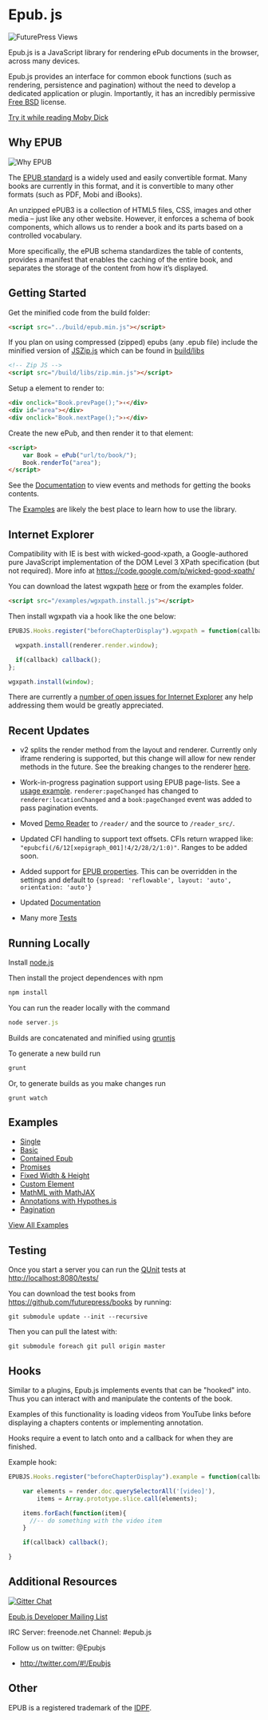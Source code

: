Epub. js
================================

![FuturePress Views](http://fchasen.com/futurepress/fp.png)

Epub.js is a JavaScript library for rendering ePub documents in the browser, across many devices.

Epub.js provides an interface for common ebook functions (such as rendering, persistence and pagination) without the need to develop a dedicated application or plugin. Importantly, it has an incredibly permissive [Free BSD](http://en.wikipedia.org/wiki/BSD_licenses) license.

[Try it while reading Moby Dick](http://futurepress.github.com/epub.js/reader/)


Why EPUB
-------------------------

![Why EPUB](http://fchasen.com/futurepress/whyepub.png)

The [EPUB standard](http://www.idpf.org/epub/30/spec/epub30-overview.html) is a widely used and easily convertible format.  Many books are currently in this format, and it is convertible to many other formats (such as PDF, Mobi and iBooks).

An unzipped ePUB3 is a collection of HTML5 files, CSS, images and other media – just like any other website.  However, it enforces a schema of book components, which allows us to render a book and its parts based on a controlled vocabulary.  

More specifically, the ePUB schema standardizes the table of contents, provides a manifest that enables the caching of the entire book, and separates the storage of the content from how it’s displayed.

Getting Started
-------------------------

Get the minified code from the build folder:

```html
<script src="../build/epub.min.js"></script>
```

If you plan on using compressed (zipped) epubs (any .epub file) include the minified version of [JSZip.js](http://stuk.github.io/jszip/) which can be found in [build/libs](https://raw.githubusercontent.com/futurepress/epub.js/master/build/libs/zip.min.js)

```html
<!-- Zip JS -->
<script src="/build/libs/zip.min.js"></script>
```

Setup a element to render to:

```html
<div onclick="Book.prevPage();">‹</div>
<div id="area"></div>
<div onclick="Book.nextPage();">›</div>
```

Create the new ePub, and then render it to that element:

```html
<script>
	var Book = ePub("url/to/book/");
	Book.renderTo("area");
</script>
```

See the [Documentation](https://github.com/futurepress/epub.js/blob/master/documentation/README.md) to view events and methods for getting the books contents.

The [Examples](https://github.com/futurepress/epub.js/tree/master/examples) are likely the best place to learn how to use the library.

Internet Explorer
-------------------------

Compatibility with IE is best with wicked-good-xpath, a Google-authored pure JavaScript implementation of the DOM Level 3 XPath specification (but not required). More info at https://code.google.com/p/wicked-good-xpath/

You can download the latest wgxpath [here](https://wicked-good-xpath.googlecode.com/svn/trunk/build/wgxpath.install.js) or from the examples folder.

```html
<script src="/examples/wgxpath.install.js"></script>
```

Then install wgxpath via a hook like the one below:

```javascript
EPUBJS.Hooks.register("beforeChapterDisplay").wgxpath = function(callback, renderer){

  wgxpath.install(renderer.render.window);

  if(callback) callback();
};

wgxpath.install(window);
```

There are currently a [number of open issues for Internet Explorer](https://github.com/futurepress/epub.js/labels/Internet%20Explorer) any help addressing them would be greatly appreciated.

Recent Updates
-------------------------
+ v2 splits the render method from the layout and renderer. Currently only iframe rendering is supported, but this change will allow for new render methods in the future. See the breaking changes to the renderer [here](https://github.com/futurepress/epub.js/blob/master/documentation/README.md#renderer).

+ Work-in-progress pagination support using EPUB page-lists. See a [usage example](http://futurepress.github.io/epub.js/examples/pagination.html). ```renderer:pageChanged``` has changed to ```renderer:locationChanged``` and a ```book:pageChanged``` event was added to pass pagination events.

+ Moved [Demo Reader](http://futurepress.github.com/epub.js/demo/) to ```/reader/``` and the source to ```/reader_src/```.

+ Updated CFI handling to support text offsets. CFIs return wrapped like: ```"epubcfi(/6/12[xepigraph_001]!4/2/28/2/1:0)"```. Ranges to be added soon.

+ Added support for [EPUB properties](http://www.idpf.org/epub/fxl/#property-orientation). This can be overridden in the settings and default to ```{spread: 'reflowable', layout: 'auto', orientation: 'auto'}```

+ Updated [Documentation](https://github.com/futurepress/epub.js/blob/master/documentation/README.md)

+ Many more [Tests](http://futurepress.github.io/epub.js/tests/)


Running Locally
-------------------------

Install [node.js](http://nodejs.org/)

Then install the project dependences with npm

```javascript
npm install
```

You can run the reader locally with the command

```javascript
node server.js
```

Builds are concatenated and minified using [gruntjs](http://gruntjs.com/getting-started)

To generate a new build run

```javascript
grunt
```

Or, to generate builds as you make changes run

```
grunt watch
```

Examples
-------------------------

+ [Single](http://futurepress.github.io/epub.js/examples/single.html)
+ [Basic](http://futurepress.github.io/epub.js/examples/basic.html)
+ [Contained Epub](http://futurepress.github.io/epub.js/examples/contained.html)
+ [Promises](http://futurepress.github.io/epub.js/examples/promises.html)
+ [Fixed Width & Height](http://futurepress.github.io/epub.js/examples/fixed.html)
+ [Custom Element](http://futurepress.github.io/epub.js/examples/custom-elements.html)
+ [MathML with MathJAX](http://futurepress.github.io/epub.js/examples/mathml.html)
+ [Annotations with Hypothes.is](http://futurepress.github.io/epub.js/examples/hypothesis.html)
+ [Pagination](http://futurepress.github.io/epub.js/examples/pagination.html)

[View All Examples](http://futurepress.github.io/epub.js/examples/)

Testing
-------------------------

Once you start a server you can run the [QUnit](http://qunitjs.com/) tests at [http://localhost:8080/tests/](http://localhost:8080/tests/)

You can download the test books from https://github.com/futurepress/books by running:
```
git submodule update --init --recursive
```

Then you can pull the latest with:
```
git submodule foreach git pull origin master
```

Hooks
-------------------------

Similar to a plugins, Epub.js implements events that can be "hooked" into. Thus you can interact with and manipulate the contents of the book.

Examples of this functionality is loading videos from YouTube links before displaying a chapters contents or implementing annotation.

Hooks require a event to latch onto and a callback for when they are finished.

Example hook:

```javascript
EPUBJS.Hooks.register("beforeChapterDisplay").example = function(callback, renderer){

    var elements = render.doc.querySelectorAll('[video]'),
        items = Array.prototype.slice.call(elements);

    items.forEach(function(item){
      //-- do something with the video item
    }

    if(callback) callback();

}
```

Additional Resources
-------------------------

[![Gitter Chat](https://badges.gitter.im/futurepress/epub.js.png)](https://gitter.im/futurepress/epub.js "Gitter Chat")

[Epub.js Developer Mailing List](https://groups.google.com/forum/#!forum/epubjs)

IRC Server: freenode.net Channel: #epub.js

Follow us on twitter: @Epubjs

+ http://twitter.com/#!/Epubjs

Other
-------------------------

EPUB is a registered trademark of the [IDPF](http://idpf.org/).

